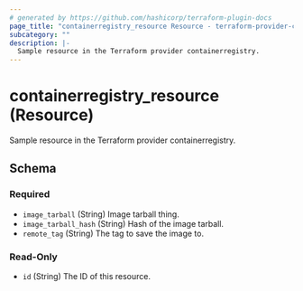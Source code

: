 ```yaml
---
# generated by https://github.com/hashicorp/terraform-plugin-docs
page_title: "containerregistry_resource Resource - terraform-provider-containerregistry"
subcategory: ""
description: |-
  Sample resource in the Terraform provider containerregistry.
---
```


# containerregistry_resource (Resource)

Sample resource in the Terraform provider containerregistry.



<!-- schema generated by tfplugindocs -->
## Schema

### Required

- `image_tarball` (String) Image tarball thing.
- `image_tarball_hash` (String) Hash of the image tarball.
- `remote_tag` (String) The tag to save the image to.

### Read-Only

- `id` (String) The ID of this resource.



